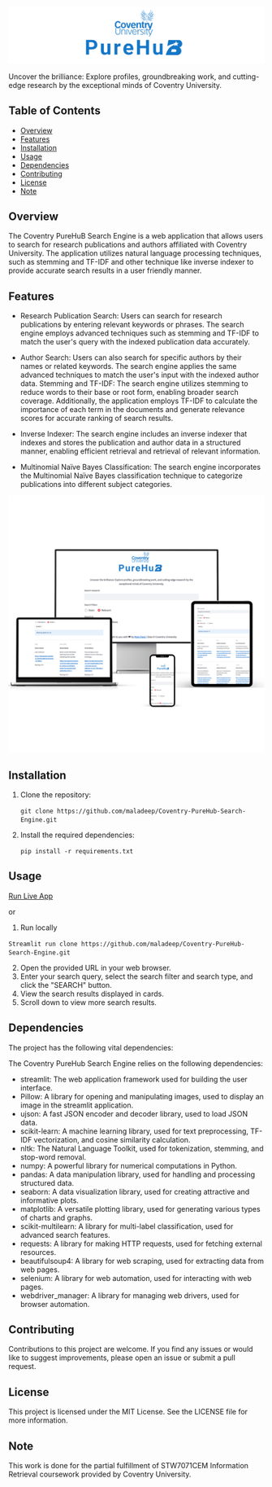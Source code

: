 ![Project Screenshot](cire.png)

Uncover the brilliance: Explore profiles, groundbreaking work, and cutting-edge research by the exceptional minds of Coventry University.


## Table of Contents
- [Overview](#overview)
- [Features](#features)
- [Installation](#installation)
- [Usage](#usage)
- [Dependencies](#dependencies)
- [Contributing](#contributing)
- [License](#license)
- [Note](note)

## Overview
The Coventry PureHuB Search Engine is a web application that allows users to search for research publications and authors affiliated with Coventry University. The application utilizes natural language processing techniques, such as stemming and TF-IDF and other technique like inverse indexer to provide accurate search results in a user friendly manner.


## Features

- Research Publication Search: Users can search for research publications by entering relevant keywords or phrases. The search engine employs advanced techniques such as stemming and TF-IDF to match the user's query with the indexed publication data accurately.

- Author Search: Users can also search for specific authors by their names or related keywords. The search engine applies the same advanced techniques to match the user's input with the indexed author data.
Stemming and TF-IDF: The search engine utilizes stemming to reduce words to their base or root form, enabling broader search coverage. Additionally, the application employs TF-IDF to calculate the importance of each term in the documents and generate relevance scores for accurate ranking of search results.

- Inverse Indexer: The search engine includes an inverse indexer that indexes and stores the publication and author data in a structured manner, enabling efficient retrieval and retrieval of relevant information.

- Multinomial Naïve Bayes Classification: The search engine incorporates the Multinomial Naïve Bayes classification technique to categorize publications into different subject categories.



![Light mode](CPhub.png)


## Installation
1. Clone the repository:
   
   `git clone https://github.com/maladeep/Coventry-PureHub-Search-Engine.git`

2. Install the required dependencies:
   
   `pip install -r requirements.txt`

## Usage
 [Run Live App](https://maladeep-coventry-purehub-search-engine-app-okesr5.streamlit.app/)
 
 or 
 1. Run locally 
 
   `Streamlit run clone https://github.com/maladeep/Coventry-PureHub-Search-Engine.git`
 
2. Open the provided URL in your web browser.
3. Enter your search query, select the search filter and search type, and click the "SEARCH" button.
4. View the search results displayed in cards.
5. Scroll down to view more search results.

## Dependencies

The project has the following vital dependencies:

The Coventry PureHub Search Engine relies on the following dependencies:

- streamlit: The web application framework used for building the user interface.
- Pillow: A library for opening and manipulating images, used to display an image in the streamlit application.
- ujson: A fast JSON encoder and decoder library, used to load JSON data.
- scikit-learn: A machine learning library, used for text preprocessing, TF-IDF vectorization, and cosine similarity calculation.
- nltk: The Natural Language Toolkit, used for tokenization, stemming, and stop-word removal.
- numpy: A powerful library for numerical computations in Python.
- pandas: A data manipulation library, used for handling and processing structured data.
- seaborn: A data visualization library, used for creating attractive and informative plots.
- matplotlib: A versatile plotting library, used for generating various types of charts and graphs.
- scikit-multilearn: A library for multi-label classification, used for advanced search features.
- requests: A library for making HTTP requests, used for fetching external resources.
- beautifulsoup4: A library for web scraping, used for extracting data from web pages.
- selenium: A library for web automation, used for interacting with web pages.
- webdriver_manager: A library for managing web drivers, used for browser automation.

## Contributing

Contributions to this project are welcome. If you find any issues or would like to suggest improvements, please open an issue or submit a pull request. 

## License

This project is licensed under the MIT License. See the LICENSE file for more information.

## Note
This work is done for the partial fulfillment of STW7071CEM Information Retrieval coursework provided by Coventry University. 
